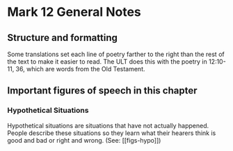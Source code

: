 # Mark 12 General Notes
## Structure and formatting

Some translations set each line of poetry farther to the right than the rest of the text to make it easier to read. The ULT does this with the poetry in 12:10-11, 36, which are words from the Old Testament.

## Important figures of speech in this chapter

### Hypothetical Situations

Hypothetical situations are situations that have not actually happened. People describe these situations so they learn what their hearers think is good and bad or right and wrong. (See: [[figs-hypo]])